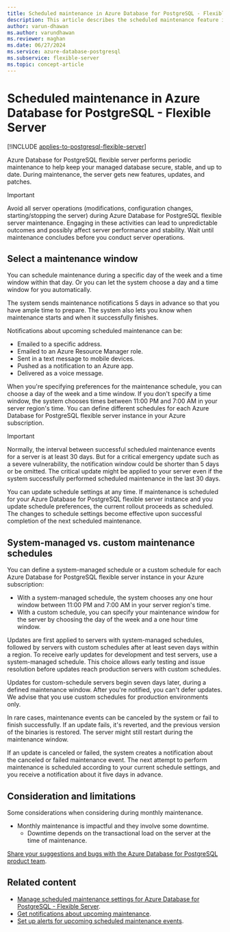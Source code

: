 ```yaml
---
title: Scheduled maintenance in Azure Database for PostgreSQL - Flexible Server
description: This article describes the scheduled maintenance feature in Azure Database for PostgreSQL - Flexible Server.
author: varun-dhawan
ms.author: varundhawan
ms.reviewer: maghan
ms.date: 06/27/2024
ms.service: azure-database-postgresql
ms.subservice: flexible-server
ms.topic: concept-article
---
```


# Scheduled maintenance in Azure Database for PostgreSQL - Flexible Server

[!INCLUDE [applies-to-postgresql-flexible-server](~/reusable-content/ce-skilling/azure/includes/postgresql/includes/applies-to-postgresql-flexible-server.md)]

Azure Database for PostgreSQL flexible server performs periodic maintenance to help keep your managed database secure, stable, and up to date. During maintenance, the server gets new features, updates, and patches.

> [!IMPORTANT]  
> Avoid all server operations (modifications, configuration changes, starting/stopping the server) during Azure Database for PostgreSQL flexible server maintenance. Engaging in these activities can lead to unpredictable outcomes and possibly affect server performance and stability. Wait until maintenance concludes before you conduct server operations.

## Select a maintenance window

You can schedule maintenance during a specific day of the week and a time window within that day. Or you can let the system choose a day and a time window for you automatically.

The system sends maintenance notifications 5 days in advance so that you have ample time to prepare. The system also lets you know when maintenance starts and when it successfully finishes.

Notifications about upcoming scheduled maintenance can be:

- Emailed to a specific address.
- Emailed to an Azure Resource Manager role.
- Sent in a text message to mobile devices.
- Pushed as a notification to an Azure app.
- Delivered as a voice message.

When you're specifying preferences for the maintenance schedule, you can choose a day of the week and a time window. If you don't specify a time window, the system chooses times between 11:00 PM and 7:00 AM in your server region's time. You can define different schedules for each Azure Database for PostgreSQL flexible server instance in your Azure subscription.

> [!IMPORTANT]
> Normally, the interval between successful scheduled maintenance events for a server is at least 30 days. But for a critical emergency update such as a severe vulnerability, the notification window could be shorter than 5 days or be omitted. The critical update might be applied to your server even if the system successfully performed scheduled maintenance in the last 30 days.

You can update schedule settings at any time. If maintenance is scheduled for your Azure Database for PostgreSQL flexible server instance and you update schedule preferences, the current rollout proceeds as scheduled. The changes to schedule settings become effective upon successful completion of the next scheduled maintenance.

## System-managed vs. custom maintenance schedules

You can define a system-managed schedule or a custom schedule for each Azure Database for PostgreSQL flexible server instance in your Azure subscription:

- With a system-managed schedule, the system chooses any one hour window between 11:00 PM and 7:00 AM in your server region's time.
- With a custom schedule, you can specify your maintenance window for the server by choosing the day of the week and a one hour time window.

Updates are first applied to servers with system-managed schedules, followed by servers with custom schedules after at least seven days within a region. To receive early updates for development and test servers, use a system-managed schedule. This choice allows early testing and issue resolution before updates reach production servers with custom schedules.

Updates for custom-schedule servers begin seven days later, during a defined maintenance window. After you're notified, you can't defer updates. We advise that you use custom schedules for production environments only.

In rare cases, maintenance events can be canceled by the system or fail to finish successfully. If an update fails, it's reverted, and the previous version of the binaries is restored. The server might still restart during the maintenance window.

If an update is canceled or failed, the system creates a notification about the canceled or failed maintenance event. The next attempt to perform maintenance is scheduled according to your current schedule settings, and you receive a notification about it five days in advance.

## Consideration and limitations

Some considerations when considering during monthly maintenance.

- Monthly maintenance is impactful and they involve some downtime.
    - Downtime depends on the transactional load on the server at the time of maintenance.

[Share your suggestions and bugs with the Azure Database for PostgreSQL product team](https://aka.ms/pgfeedback).

## Related content

- [Manage scheduled maintenance settings for Azure Database for PostgreSQL - Flexible Server](how-to-maintenance-portal.md).
- [Get notifications about upcoming maintenance](/azure/service-health/service-notifications).
- [Set up alerts for upcoming scheduled maintenance events](/azure/service-health/resource-health-alert-monitor-guide).
